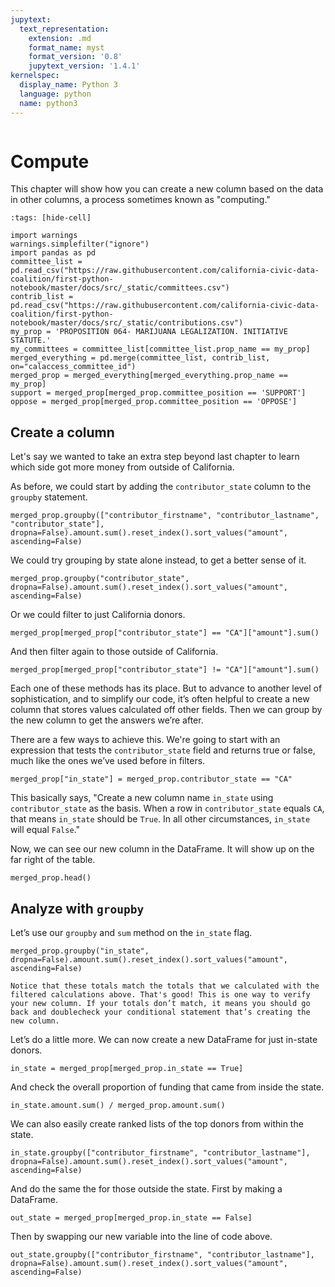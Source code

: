 ```yaml
---
jupytext:
  text_representation:
    extension: .md
    format_name: myst
    format_version: '0.8'
    jupytext_version: '1.4.1'
kernelspec:
  display_name: Python 3
  language: python
  name: python3
---
```


```{include} ./_templates/nav.html
```

# Compute

This chapter will show how you can create a new column based on the data in other columns, a process sometimes known as "computing."

```{code-cell}
:tags: [hide-cell]

import warnings
warnings.simplefilter("ignore")
import pandas as pd
committee_list = pd.read_csv("https://raw.githubusercontent.com/california-civic-data-coalition/first-python-notebook/master/docs/src/_static/committees.csv")
contrib_list = pd.read_csv("https://raw.githubusercontent.com/california-civic-data-coalition/first-python-notebook/master/docs/src/_static/contributions.csv")
my_prop = 'PROPOSITION 064- MARIJUANA LEGALIZATION. INITIATIVE STATUTE.'
my_committees = committee_list[committee_list.prop_name == my_prop]
merged_everything = pd.merge(committee_list, contrib_list, on="calaccess_committee_id")
merged_prop = merged_everything[merged_everything.prop_name == my_prop]
support = merged_prop[merged_prop.committee_position == 'SUPPORT']
oppose = merged_prop[merged_prop.committee_position == 'OPPOSE']
```

## Create a column

Let's say we wanted to take an extra step beyond last chapter to learn which side got more money from outside of California.

As before, we could start by adding the `contributor_state` column to the `groupby` statement.

```{code-cell}
merged_prop.groupby(["contributor_firstname", "contributor_lastname", "contributor_state"], dropna=False).amount.sum().reset_index().sort_values("amount", ascending=False)
```

We could try grouping by state alone instead, to get a better sense of it.

```{code-cell}
merged_prop.groupby("contributor_state", dropna=False).amount.sum().reset_index().sort_values("amount", ascending=False)
```

Or we could filter to just California donors.

```{code-cell}
merged_prop[merged_prop["contributor_state"] == "CA"]["amount"].sum()
```

And then filter again to those outside of California.

```{code-cell}
merged_prop[merged_prop["contributor_state"] != "CA"]["amount"].sum()
```

Each one of these methods has its place. But to advance to another level of sophistication, and to simplify our code, it’s often helpful to create a new column that stores values calculated off other fields. Then we can group by the new column to get the answers we’re after.

There are a few ways to achieve this. We're going to start with an expression that tests the `contributor_state` field and returns true or false, much like the ones we’ve used before in filters.

```{code-cell}
merged_prop["in_state"] = merged_prop.contributor_state == "CA"
```

This basically says, "Create a new column name `in_state` using `contributor_state` as the basis. When a row in `contributor_state` equals `CA`, that means `in_state` should be `True`. In all other circumstances, `in_state` will equal `False`."

Now, we can see our new column in the DataFrame. It will show up on the far right of the table.

```{code-cell}
merged_prop.head()
```

## Analyze with `groupby`

Let’s use our `groupby` and `sum` method on the `in_state` flag.

```{code-cell}
merged_prop.groupby("in_state", dropna=False).amount.sum().reset_index().sort_values("amount", ascending=False)
```

```{note}
Notice that these totals match the totals that we calculated with the filtered calculations above. That's good! This is one way to verify your new column. If your totals don’t match, it means you should go back and doublecheck your conditional statement that’s creating the new column.
```

Let’s do a little more. We can now create a new DataFrame for just in-state donors.

```{code-cell}
in_state = merged_prop[merged_prop.in_state == True]
```

And check the overall proportion of funding that came from inside the state.

```{code-cell}
in_state.amount.sum() / merged_prop.amount.sum()
```

We can also easily create ranked lists of the top donors from within the state.

```{code-cell}
in_state.groupby(["contributor_firstname", "contributor_lastname"], dropna=False).amount.sum().reset_index().sort_values("amount", ascending=False)
```

And do the same the for those outside the state. First by making a DataFrame.

```{code-cell}
out_state = merged_prop[merged_prop.in_state == False]
```

Then by swapping our new variable into the line of code above.

```{code-cell}
out_state.groupby(["contributor_firstname", "contributor_lastname"], dropna=False).amount.sum().reset_index().sort_values("amount", ascending=False)
```
